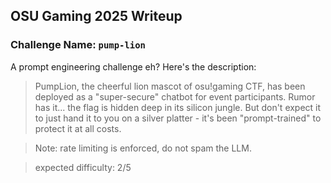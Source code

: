 ## OSU Gaming 2025 Writeup

### Challenge Name: `pump-lion`

A prompt engineering challenge eh? Here's the description:

> PumpLion, the cheerful lion mascot of osu!gaming CTF, has been deployed as a "super-secure" chatbot for event participants. Rumor has it... the flag is hidden deep in its silicon jungle. But don't expect it to just hand it to you on a silver platter - it's been "prompt-trained" to protect it at all costs.

> Note: rate limiting is enforced, do not spam the LLM.

> expected difficulty: 2/5